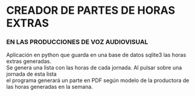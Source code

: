 # CREADOR DE PARTES DE HORAS EXTRAS  
### EN LAS PRODUCCIONES DE VOZ AUDIOVISUAL

Aplicación en python que guarda en una base de datos sqlite3 las horas extras generadas.  
Se genera una lista con las horas de cada jornada. Al pulsar sobre una jornada de esta lista  
el programa generará un parte en PDF según modelo de la productora de las horas generadas en la semana.  

